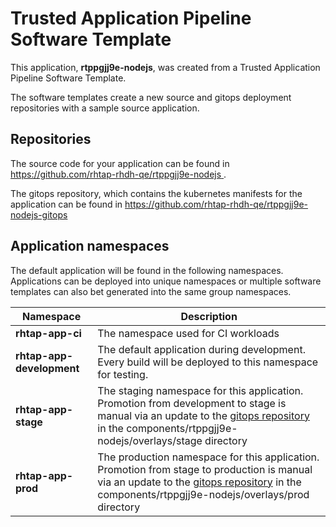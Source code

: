 # Trusted Application Pipeline Software Template

This application, **rtppgjj9e-nodejs**, was created from a Trusted Application Pipeline Software Template.

The software templates create a new source and gitops deployment repositories with a sample source application. 

## Repositories

The source code for your application can be found in [https://github.com/rhtap-rhdh-qe/rtppgjj9e-nodejs ](https://github.com/rhtap-rhdh-qe/rtppgjj9e-nodejs ).
 
The gitops repository, which contains the kubernetes manifests for the application can be found in 
[https://github.com/rhtap-rhdh-qe/rtppgjj9e-nodejs-gitops ](https://github.com/rhtap-rhdh-qe/rtppgjj9e-nodejs-gitops ) 

## Application namespaces 

The default application will be found in the following namespaces. Applications can be deployed into unique namespaces or multiple software templates can also bet generated into the same group namespaces.  

|  Namespace   |  Description   |  
| -------- | -------- |
| **rhtap-app-ci** | The namespace used for CI workloads |
| **rhtap-app-development** | The default application during development. Every build will be deployed to this namespace for testing. |
| **rhtap-app-stage** | The staging namespace for this application. Promotion from development to stage is manual via an update to the [gitops repository](https://github.com/rhtap-rhdh-qe/rtppgjj9e-nodejs-gitops ) in the components/rtppgjj9e-nodejs/overlays/stage directory |
| **rhtap-app-prod** | The production namespace for this application. Promotion from stage to production is manual via an update to the [gitops repository](https://github.com/rhtap-rhdh-qe/rtppgjj9e-nodejs-gitops ) in the components/rtppgjj9e-nodejs/overlays/prod directory |